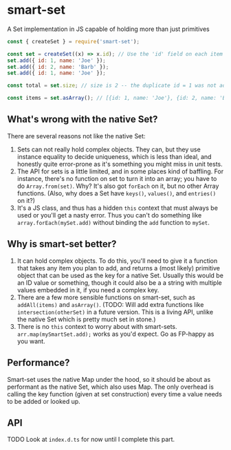 # smart-set

A Set implementation in JS capable of holding more than just primitives

```js
const { createSet } = require('smart-set');

const set = createSet((x) => x.id); // Use the 'id' field on each item to decide equality
set.add({ id: 1, name: 'Joe' });
set.add({ id: 2, name: 'Barb' });
set.add({ id: 1, name: 'Joe' });

const total = set.size; // size is 2 -- the duplicate id = 1 was not added

const items = set.asArray(); // [{id: 1, name: 'Joe'}, {id: 2, name: 'Barb'}]
```

## What's wrong with the native Set?

There are several reasons not like the native Set:

1. Sets can not really hold complex objects. They can, but they use instance equality to decide uniqueness, which is less than ideal, and honestly quite error-prone as it's something you might miss in unit tests.
2. The API for sets is a little limited, and in some places kind of baffling. For instance, there's no function on set to turn it into an array; you have to do `Array.from(set)`. Why? It's also got `forEach` on it, but no other Array functions. (Also, why does a Set have `keys()`, `values()`, and `entries()` on it?)
3. It's a JS class, and thus has a hidden `this` context that must always be used or you'll get a nasty error. Thus you can't do something like `array.forEach(mySet.add)` without binding the `add` function to `mySet`.

## Why is smart-set better?

1. It can hold complex objects. To do this, you'll need to give it a function that takes any item you plan to add, and returns a (most likely) primitive object that can be used as the key for a native Set. Usually this would be an ID value or something, though it could also be a a string with multiple values embedded in it, if you need a complex key.
2. There are a few more sensible functions on smart-set, such as `addAll(items)` and `asArray()`. (TODO: Will add extra functions like `intersection(otherSet)` in a future version. This is a living API, unlike the native Set which is pretty much set in stone.)
3. There is no `this` context to worry about with smart-sets. `arr.map(mySmartSet.add);` works as you'd expect. Go as FP-happy as you want.

## Performance?

Smart-set uses the native Map under the hood, so it should be about as performant as the native Set, which also uses Map. The only overhead is calling the key function (given at set construction) every time a value needs to be added or looked up.

## API

TODO Look at `index.d.ts` for now until I complete this part.
